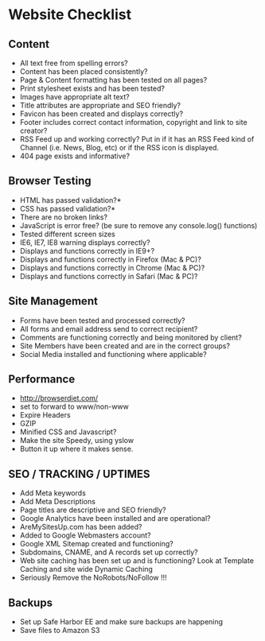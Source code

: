 # Website Checklist

## Content
- All text free from spelling errors?
- Content has been placed consistently?
- Page & Content formatting has been tested on all pages?
- Print stylesheet exists and has been tested?
- Images have appropriate alt text?
- Title attributes are appropriate and SEO friendly?
- Favicon has been created and displays correctly?
- Footer includes correct contact information, copyright and link to site creator?
- RSS Feed up and working correctly? Put in if it has an RSS Feed kind of Channel (i.e. News, Blog, etc) or if the RSS icon is displayed.
- 404 page exists and informative?

## Browser Testing
- HTML has passed validation?*
- CSS has passed validation?*
- There are no broken links?
- JavaScript is error free? (be sure to remove any console.log() functions)
- Tested different screen sizes
- IE6, IE7, IE8 warning displays correctly?
- Displays and functions correctly in IE9+?
- Displays and functions correctly in Firefox (Mac & PC)?
- Displays and functions correctly in Chrome (Mac & PC)?
- Displays and functions correctly in Safari (Mac & PC)?

## Site Management
- Forms have been tested and processed correctly?
- All forms and email address send to correct recipient?
- Comments are functioning correctly and being monitored by client?
- Site Members have been created and are in the correct groups?
- Social Media installed and functioning where applicable?

## Performance
- http://browserdiet.com/
- set to forward to www/non-www
- Expire Headers
- GZIP
- Minified CSS and Javascript?
- Make the site Speedy, using yslow
- Button it up  where it makes sense.

## SEO / TRACKING / UPTIMES
- Add Meta keywords
- Add Meta Descriptions
- Page titles are descriptive and SEO friendly?
- Google Analytics have been installed and are operational?
- AreMySitesUp.com has been added?
- Added to Google Webmasters account?
- Google XML Sitemap created and functioning?
- Subdomains, CNAME, and A records set up correctly?
- Web site caching has been set up and is functioning? Look at Template Caching and site wide Dynamic Caching
- Seriously Remove the NoRobots/NoFollow !!!

## Backups
- Set up Safe Harbor EE and make sure backups are happening
- Save files to Amazon S3
